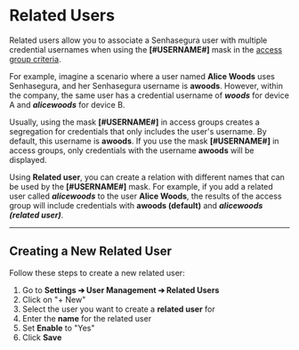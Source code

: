# Related Users

Related users allow you to associate a Senhasegura user with multiple credential usernames when using the **[#USERNAME#]** mask in the [access group criteria](/v3-32/docs/user-management-access-groups).

For example, imagine a scenario where a user named **Alice Woods** uses Senhasegura, and her Senhasegura username is **awoods**. However, within the company, the same user has a credential username of ***woods*** for device A and ***alicewoods*** for device B.

Usually, using the mask **[#USERNAME#]** in access groups creates a segregation for credentials that only includes the user's username. By default, this username is **awoods**. If you use the mask **[#USERNAME#]** in access groups, only credentials with the username **awoods** will be displayed.

Using **Related user**, you can create a relation with different names that can be used by the **[#USERNAME#]** mask. For example, if you add a related user called ***alicewoods*** to the user **Alice Woods**, the results of the access group will include credentials with **awoods (default)** and ***alicewoods (related user)***.


* * *

## Creating a New Related User

Follow these steps to create a new related user:

1. Go to **Settings ➔ User Management ➔ Related Users**
2. Click on "+ New"
3. Select the user you want to create a **related user** for
4. Enter the **name** for the related user
5. Set **Enable** to "Yes"
6. Click **Save**


